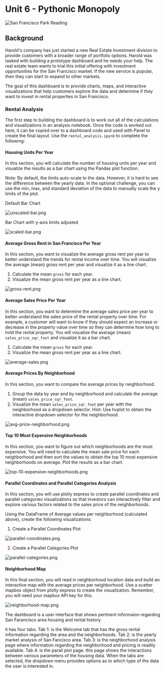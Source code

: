 # Unit 6 - Pythonic Monopoly

![San Francisco Park Reading](Images/san-francisco-park-reading.jpg)

## Background

Harold's company has just started a new Real Estate Investment division to provide customers with a broader range of portfolio options. Harold was tasked with building a prototype dashboard and he needs your help. The real estate team wants to trial this initial offering with investment opportunities for the San Francisco market. If the new service is popular, then they can start to expand to other markets.

The goal of this dashboard is to provide charts, maps, and interactive visualizations that help customers explore the data and determine if they want to invest in rental properties in San Francisco.

### Rental Analysis

The first step to building the dashboard is to work out all of the calculations and visualizations in an analysis notebook. Once the code is worked out here, it can be copied over to a dashboard code and used with Panel to create the final layout. Use the `rental_analysis.ipynb` to complete the following:

#### Housing Units Per Year

In this section, you will calculate the number of housing units per year and visualize the results as a bar chart using the Pandas plot function.

Note: By default, the limits auto-scale to the data. However, it is hard to see the difference between the yearly data. In the optional challenge, you can use the min, max, and standard deviation of the data to manually scale the y limits of the plot.

Default Bar Chart

  ![unscaled-bar.png](https://github.com/Tijaw1/Pythonic-Monopoly/blob/main/Unscaled%20data.png)

Bar Chart with y-axis limits adjusted

  ![scaled-bar.png](https://github.com/Tijaw1/Pythonic-Monopoly/blob/main/Scaled%20data.png)


#### Average Gross Rent in San Francisco Per Year

In this section, you want to visualize the average gross rent per year to better understand the trends for rental income over time. You will visualize the average (mean) gross rent per year and visualize it as a line chart.

1. Calculate the mean `gross` for each year.
2. Visualize the mean gross rent per year as a line chart.

  ![gross-rent.png](https://github.com/Tijaw1/Pythonic-Monopoly/blob/main/Avg%20Gross%20rent%20per%20year.png)

#### Average Sales Price Per Year

In this section, you want to determine the average sales price per year to better understand the sales price of the rental property over time. For example, a customer will want to know if they should expect an increase or decrease in the property value over time so they can determine how long to hold the rental property. You will visualize the average (mean) `sales_price_sqr_foot` and visualize it as a bar chart.

1. Calculate the mean `gross` for each year.
2. Visualize the mean gross rent per year as a line chart.

  ![average-sales.png](https://github.com/Tijaw1/Pythonic-Monopoly/blob/main/Avg%20sale%20price%20per%20Year.png)

#### Average Prices By Neighborhood

In this section, you want to compare the average prices by neighborhood.

1. Group the data by year and by neighborhood and calculate the average (mean) `sales_price_sqr_foot`.
2. Visualize the mean `sales_price_sqr_foot` per year with the neighborhood as a dropdown selector. Hint: Use hvplot to obtain the interactive dropdown selector for the neighborhood.

  ![avg-price-neighborhood.png](https://github.com/Tijaw1/Pythonic-Monopoly/blob/main/Avg%20price%20per%20neighborhood.png)

#### Top 10 Most Expensive Neighborhoods

In this section, you want to figure out which neighborhoods are the most expensive. You will need to calculate the mean sale price for each neighborhood and then sort the values to obtain the top 10 most expensive neighborhoods on average. Plot the results as a bar chart.

  ![top-10-expensive-neighborhoods.png](https://github.com/Tijaw1/Pythonic-Monopoly/blob/main/Top%20ten%20most%20expensive%20neighborhood.png)

#### Parallel Coordinates and Parallel Categories Analysis

In this section, you will use plotly express to create parallel coordinates and parallel categories visualizations so that investors can interactively filter and explore various factors related to the sales price of the neighborhoods.

Using the DataFrame of Average values per neighborhood (calculated above), create the following visualizations:

1. Create a Parallel Coordinates Plot

  ![parallel-coordinates.png](https://github.com/Tijaw1/Pythonic-Monopoly/blob/main/Parallel%20coordinate%20plot.png)

2. Create a Parallel Categories Plot

  ![parallel-categories.png](https://github.com/Tijaw1/Pythonic-Monopoly/blob/main/Parallel%20category.png)
  
 #### Neighborhood Map

In this final section, you will read in neighborhood location data and build an interactive map with the average prices per neighborhood. Use a scatter mapbox object from plotly express to create the visualization. Remember, you will need your mapbox API key for this.

  ![neighborhood-map.png](https://github.com/Tijaw1/Pythonic-Monopoly/blob/main/Sale%20price%20map%20info%20of%20SF.png)


The dashboard is a user interface that shows pertinent informaion regarding San Farancisco area housing and rental history. 

it has four tabs:
Tab 1: is the Welcome tab that has the gross rental information regarding the area and the neighborhoods.
Tab 2: is the yearly market analysis of San Fancisco area.
Tab 3: is the neighborhood analysis page where information regarding the neighborhood and pricing is readily available.
Tab 4: is the parall plot page. this page shows the interactions between various parameters of the housing data.
When the tabs are selected, the dropdown menu provides options as to which type of the data the user is interested in.
